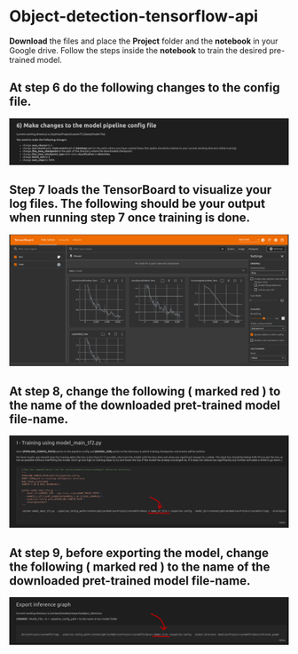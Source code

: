 # Object-detection-tensorflow-api
**Download** the files and place the **Project** folder and the **notebook** in your Google drive. Follow the steps inside the **notebook** to train the desired pre-trained model.

## At step 6 do the following changes to the config file.

![alt text](https://github.com/DishaJr/Object-detection-tensorflow-api/blob/main/Screenshot%20from%202023-04-08%2000-16-26.png)

## Step 7 loads the TensorBoard to visualize your log files. The following should be your output when running step 7 once training is done.

![alt text](https://github.com/DishaJr/Object-detection-tensorflow-api/blob/main/Screenshot%20from%202023-04-08%2000-28-55.png)

## At step 8, change the following ( marked red ) to the name of the downloaded pret-trained model file-name.

![alt text](https://github.com/DishaJr/Object-detection-tensorflow-api/blob/main/Screenshot%20from%202023-04-08%2000-32-03.png)

## At step 9, before exporting the model, change the following ( marked red ) to the name of the downloaded pret-trained model file-name.
![alt text](https://github.com/DishaJr/Object-detection-tensorflow-api/blob/main/Screenshot%20from%202023-04-08%2000-36-26.png)
